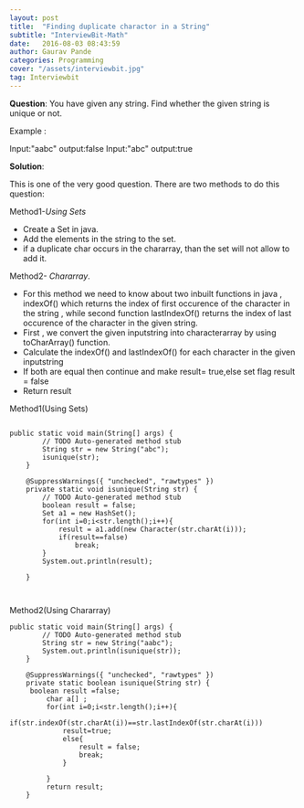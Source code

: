 ```yaml
---
layout: post
title:  "Finding duplicate charactor in a String"
subtitle: "InterviewBit-Math"
date:   2016-08-03 08:43:59
author: Gaurav Pande
categories: Programming
cover: "/assets/interviewbit.jpg"
tag: Interviewbit
---
```


**Question**:
You have given any string. Find whether the given string is unique or not.

Example :

Input:"aabc"
output:false
Input:"abc"
output:true



**Solution**:
 
This is one of the very good question. There are two methods to do this question:

Method1-*Using Sets*

 * Create a Set in java.
 * Add the elements in the string to the set.
 * if a duplicate char occurs in the chararray, than the set will not allow to add it.
 
 
Method2- *Chararray*.

 *  For this method we need to know about  two inbuilt functions in java , indexOf() which returns the index of first occurence of the character in the string , while second function lastIndexOf() returns the index of last occurence of the character in the given string.
 *  First , we convert the given inputstring into characterarray by using toCharArray() function.
 *  Calculate the indexOf() and lastIndexOf() for each character in the given inputstring
 *  If both are equal then continue and make result= true,else set flag result = false
 *  Return result



Method1(Using Sets)

```Language-java

public static void main(String[] args) {
		// TODO Auto-generated method stub
		String str = new String("abc");
		isunique(str);
	}

	@SuppressWarnings({ "unchecked", "rawtypes" })
	private static void isunique(String str) {
		// TODO Auto-generated method stub
		boolean result = false;
		Set a1 = new HashSet();
		for(int i=0;i<str.length();i++){
			result = a1.add(new Character(str.charAt(i)));
			if(result==false)
				break;
		}
		System.out.println(result);
		
	}

  
```

Method2(Using Chararray)

```Language-java
public static void main(String[] args) {
		// TODO Auto-generated method stub
		String str = new String("aabc");
		System.out.println(isunique(str));
	}

	@SuppressWarnings({ "unchecked", "rawtypes" })
	private static boolean isunique(String str) {
     boolean result =false;
		 char a[] ;
		 for(int i=0;i<str.length();i++){
			 if(str.indexOf(str.charAt(i))==str.lastIndexOf(str.charAt(i)))
			 result=true;
			 else{
				 result = false;
				 break;
			 }
				 
		 }
		 return result;
	}


```


